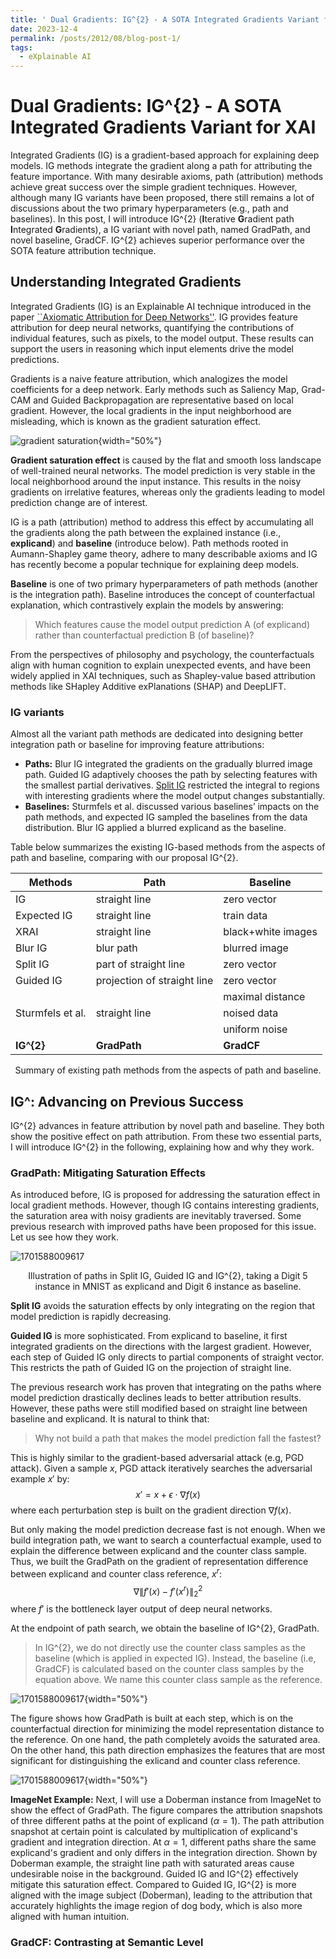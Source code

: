 ```yaml
---
title: ' Dual Gradients: IG^{2} - A SOTA Integrated Gradients Variant for XAI'
date: 2023-12-4
permalink: /posts/2012/08/blog-post-1/
tags:
  - eXplainable AI
---
```


# Dual Gradients: IG^{2} - A SOTA Integrated Gradients Variant for XAI

Integrated Gradients (IG) is a gradient-based approach for explaining deep models. IG methods integrate the gradient along a path for attributing the feature importance. With many desirable axioms, path (attribution) methods achieve great success over the simple gradient techniques. However, although many IG variants have been proposed, there still remains a lot of discussions about the two primary hyperparameters (e.g., path and baselines). In this post, I will introduce IG^{2} (**I**terative **G**radient path **I**ntegrated **G**radients), a IG variant with novel path, named GradPath, and novel baseline, GradCF. IG^{2} achieves superior performance over the SOTA feature attribution technique.

## Understanding Integrated Gradients

Integrated Gradients (IG) is an Explainable AI technique introduced in the paper [``Axiomatic Attribution for Deep Networks&#39;&#39;](https://arxiv.org/abs/1703.01365). IG provides feature attribution for deep neural networks, quantifying the contributions of individual features, such as pixels, to the model output. These results can support the users in reasoning which input elements drive the model predictions.

Gradients is a naive feature attribution, which analogizes the model coefficients for a deep network. Early methods such as Saliency Map, Grad-CAM and Guided Backpropagation are representative based on local gradient. However, the local gradients in the input neighborhood are misleading, which is known as the gradient saturation effect.

![gradient saturation](image/blog_post/1701417373872.png "Image by Krishnaram Kenthapadi ([Explainable AI in Industry](https://www.slideshare.net/KrishnaramKenthapadi/explainable-ai-in-industry-kdd-2019-tutorial) (KDD 2019 Tutorial))"){width="50%"}

**Gradient saturation effect** is caused by the flat and smooth loss landscape of well-trained neural networks. The model prediction is very stable in the local neighborhood around the input instance. This results in the noisy gradients on irrelative features, whereas only the gradients leading to model prediction change are of interest.

IG is a path (attribution) method to address this effect by accumulating all the gradients along the path between the explained instance (i.e., **explicand**) and **baseline** (introduce below). Path methods rooted in Aumann-Shapley game theory, adhere to many describable axioms and IG has recently become a popular technique for explaining deep models.

**Baseline** is one of two primary hyperparameters of path methods (another is the integration path). Baseline introduces the concept of counterfactual explanation, which contrastively explain the models by answering:

> Which features cause the model output prediction A (of explicand) rather than counterfactual prediction B (of baseline)?

From the perspectives of philosophy and psychology, the counterfactuals align with human cognition to explain unexpected events, and have been widely applied in XAI techniques, such as Shapley-value based attribution methods like SHapley Additive exPlanations (SHAP) and DeepLIFT.

### IG variants

Almost all the variant path methods are dedicated into designing better integration path or baseline for improving feature attributions:

* **Paths:** Blur IG integrated the gradients on the gradually blurred image path. Guided IG adaptively chooses the path by selecting features with the smallest partial derivatives. [Split IG](https://arxiv.org/abs/2010.12697v1) restricted the integral to regions with interesting gradients where the model output changes substantially.
* **Baselines:** Sturmfels et al. discussed various baselines’ impacts on the path methods, and expected IG sampled the baselines from the data distribution. Blur IG applied a blurred explicand as the baseline.

Table below summarizes the existing IG-based methods from the aspects of path and baseline, comparing with our proposal IG^{2}.

| Methods          | Path                        | Baseline           |
| ---------------- | --------------------------- | ------------------ |
| IG               | straight line               | zero vector        |
| Expected IG      | straight line               | train data         |
| XRAI             | straight line               | black+white images |
| Blur IG          | blur path                   | blurred image      |
| Split IG         | part of straight line      | zero vector        |
| Guided IG        | projection of straight line | zero vector        |
|                  |                             | maximal distance   |
| Sturmfels et al. | straight line               | noised data        |
|                  |                             | uniform noise      |
| **IG^{2}** | **GradPath**          | **GradCF**   |

<center>Summary of existing path methods from the aspects of path and baseline. </center>

## IG^: Advancing on Previous Success

IG^{2} advances in feature attribution by novel path and baseline. They both show the positive effect on path attribution. From these two essential parts, I will introduce IG^{2} in the following, explaining how and why they work.

### GradPath: Mitigating Saturation Effects

As introduced before, IG is proposed for addressing the saturation effect in local gradient methods. However, though IG contains interesting gradients, the saturation area with noisy gradients are inevitably traversed. Some previous research with improved paths have been proposed for this issue. Let us see how they work.

![1701588009617](image/blog_post/1701588009617.png)
<center>Illustration of paths in Split IG, Guided IG and IG^{2}, taking a Digit 5 instance in MNIST as explicand and Digit 6 instance as baseline.  </center>

**Split IG** avoids the saturation effects by only integrating on the region that model prediction is rapidly decreasing.

**Guided IG** is more sophisticated. From explicand to baseline, it first integrated gradients on the directions with the largest gradient. However, each step of Guided IG only directs to partial components of straight vector. This restricts the path of Guided IG on the projection of straight line.

The previous research work has proven that integrating on the paths where model prediction drastically declines leads to better attribution results. However, these paths were still modified based on straight line between baseline and explicand. It is natural to think that:

> Why not build a path that makes the model prediction fall the fastest?

This is highly similar to the gradient-based adversarial attack (e.g, PGD attack). Given a sample $x$, PGD attack iteratively searches the adversarial example $x'$ by:
$$x' = x+ \epsilon \cdot \nabla f(x)$$
where each perturbation step is built on the gradient direction $\nabla f(x)$.

But only making the model prediction decrease fast is not enough. When we build integration path, we want to search a counterfactual example, used to explain the difference between explicand and the counter class sample. Thus, we built the GradPath on the gradient of representation difference between explicand and counter class reference, $x^r$:
$$ \nabla \|f'(x) - f'(x^r) \|^2_2$$
where $f'$ is the bottleneck layer output of deep neural networks. 

At the endpoint of path search, we obtain the baseline of IG^{2}, GradPath.

> In IG^{2}, we do not directly use the counter class samples as the baseline (which is applied in expected IG). Instead, the baseline (i.e, GradCF) is calculated based on the counter class samples by the equation above. We name this counter class sample as the reference.

![1701588009617](image/blog_post/gradpath.png){width="50%"}

The figure shows how GradPath is built at each step, which is on the counterfactual direction for minimizing the model representation distance to the reference. On one hand, the path completely avoids the saturated area. On the other hand, this path direction emphasizes the features that are most significant for distinguishing the exlicand and counter class reference.

![1701588009617](image/blog_post/gradpath_Doberman.png){width="50%"}

**ImageNet Example:** Next, I will use a Doberman instance from ImageNet to show the effect of GradPath. The figure compares the attribution snapshots of three different paths at the point of explicand ($\alpha=1$). The path attribution snapshot at certain point is calculated by multiplication of explicand's gradient and integration direction. At $\alpha=1$, different paths share the same explicand's gradient and only differs in the integration direction. 
Shown by Doberman example, the straight line path with saturated areas cause undesirable noise in the background. Guided IG and IG^{2} effectively mitigate this saturation effect. Compared to Guided IG, IG^{2} is more aligned with the image subject (Doberman), leading to the attribution that accurately highlights the image region of dog body, which is also more aligned with human intuition.

### GradCF: Contrasting at Semantic Level
